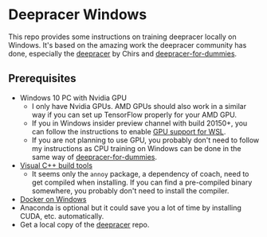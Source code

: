# Deepracer Windows
This repo provides some instructions on training deepracer locally on Windows. It's based on the amazing work the deepracer community has done, especially the [deepracer](https://github.com/aws-deepracer-community/deepracer) by Chirs and [deepracer-for-dummies](https://github.com/aws-deepracer-community/deepracer-for-dummies).

## Prerequisites
- Windows 10 PC with Nvidia GPU 
  - I only have Nvidia GPUs. AMD GPUs should also work in a similar way if you can set up TensorFlow properly for your AMD GPU. 
  - If you in Windows insider preview channel with build 20150+, you can follow the instructions to enable [GPU support for WSL](https://docs.microsoft.com/en-us/windows/win32/direct3d12/gpu-cuda-in-wsl).
  - If you are not planning to use GPU, you probably don't need to follow my instructions as CPU training on Windows can be done in the same way of [deepracer-for-dummies](https://github.com/aws-deepracer-community/deepracer-for-dummies).
- [Visual C++ build tools](https://visualstudio.microsoft.com/visual-cpp-build-tools/)
  - It seems only the ```annoy``` package, a dependency of coach, need to get compiled when installing. If you can find a pre-compiled binary somewhere, you probably don't need to install the compiler. 
- [Docker on Windows](https://www.docker.com/products/docker-desktop)
- Anaconda is optional but it could save you a lot of time by installing CUDA, etc. automatically.
- Get a local copy of the [deepracer](https://github.com/aws-deepracer-community/deepracer) repo.
